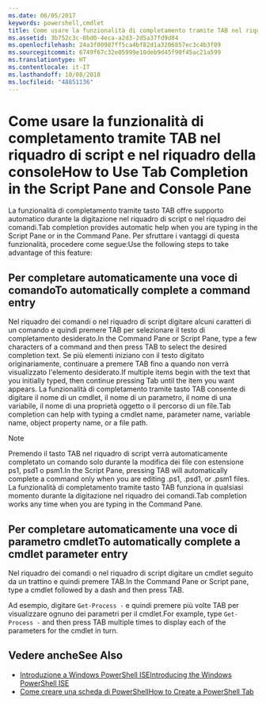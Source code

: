 ```yaml
---
ms.date: 06/05/2017
keywords: powershell,cmdlet
title: Come usare la funzionalità di completamento tramite TAB nel riquadro di script e nel riquadro della console
ms.assetid: 3b752c3c-0bd0-4eca-a2d3-2d5a37fd9d84
ms.openlocfilehash: 24a3f00987ff5ca4bf82d1a3206857ec3c4b3f09
ms.sourcegitcommit: 6749f67c32e05999e10deb9d45f90f45ac21a599
ms.translationtype: HT
ms.contentlocale: it-IT
ms.lasthandoff: 10/08/2018
ms.locfileid: "48851136"
---
```

# <a name="how-to-use-tab-completion-in-the-script-pane-and-console-pane"></a><span data-ttu-id="19702-103">Come usare la funzionalità di completamento tramite TAB nel riquadro di script e nel riquadro della console</span><span class="sxs-lookup"><span data-stu-id="19702-103">How to Use Tab Completion in the Script Pane and Console Pane</span></span>

<span data-ttu-id="19702-104">La funzionalità di completamento tramite tasto TAB offre supporto automatico durante la digitazione nel riquadro di script o nel riquadro dei comandi.</span><span class="sxs-lookup"><span data-stu-id="19702-104">Tab completion provides automatic help when you are typing in the Script Pane or in the Command Pane.</span></span> <span data-ttu-id="19702-105">Per sfruttare i vantaggi di questa funzionalità, procedere come segue:</span><span class="sxs-lookup"><span data-stu-id="19702-105">Use the following steps to take advantage of this feature:</span></span>

## <a name="to-automatically-complete-a-command-entry"></a><span data-ttu-id="19702-106">Per completare automaticamente una voce di comando</span><span class="sxs-lookup"><span data-stu-id="19702-106">To automatically complete a command entry</span></span>

<span data-ttu-id="19702-107">Nel riquadro dei comandi o nel riquadro di script digitare alcuni caratteri di un comando e quindi premere TAB per selezionare il testo di completamento desiderato.</span><span class="sxs-lookup"><span data-stu-id="19702-107">In the Command Pane or Script Pane, type a few characters of a command and then press TAB to select the desired completion text.</span></span> <span data-ttu-id="19702-108">Se più elementi iniziano con il testo digitato originariamente, continuare a premere TAB fino a quando non verrà visualizzato l'elemento desiderato.</span><span class="sxs-lookup"><span data-stu-id="19702-108">If multiple items begin with the text that you initially typed, then continue pressing Tab until the item you want appears.</span></span> <span data-ttu-id="19702-109">La funzionalità di completamento tramite tasto TAB consente di digitare il nome di un cmdlet, il nome di un parametro, il nome di una variabile, il nome di una proprietà oggetto o il percorso di un file.</span><span class="sxs-lookup"><span data-stu-id="19702-109">Tab completion can help with typing a cmdlet name, parameter name, variable name, object property name, or a file path.</span></span>

> [!NOTE]
> <span data-ttu-id="19702-110">Premendo il tasto TAB nel riquadro di script verrà automaticamente completato un comando solo durante la modifica dei file con estensione ps1, psd1 o psm1.</span><span class="sxs-lookup"><span data-stu-id="19702-110">In the Script Pane, pressing TAB will automatically complete a command only when you are editing .ps1, .psd1, or .psm1 files.</span></span> <span data-ttu-id="19702-111">La funzionalità di completamento tramite tasto TAB funziona in qualsiasi momento durante la digitazione nel riquadro dei comandi.</span><span class="sxs-lookup"><span data-stu-id="19702-111">Tab completion works any time when you are typing in the Command Pane.</span></span>

## <a name="to-automatically-complete-a-cmdlet-parameter-entry"></a><span data-ttu-id="19702-112">Per completare automaticamente una voce di parametro cmdlet</span><span class="sxs-lookup"><span data-stu-id="19702-112">To automatically complete a cmdlet parameter entry</span></span>

<span data-ttu-id="19702-113">Nel riquadro dei comandi o nel riquadro di script digitare un cmdlet seguito da un trattino e quindi premere TAB.</span><span class="sxs-lookup"><span data-stu-id="19702-113">In the Command Pane or Script pane, type a cmdlet followed by a dash and then press TAB.</span></span>

<span data-ttu-id="19702-114">Ad esempio, digitare `Get-Process -` e quindi premere più volte TAB per visualizzare ognuno dei parametri per il cmdlet.</span><span class="sxs-lookup"><span data-stu-id="19702-114">For example, type `Get-Process -` and then press TAB multiple times to display each of the parameters for the cmdlet in turn.</span></span>

## <a name="see-also"></a><span data-ttu-id="19702-115">Vedere anche</span><span class="sxs-lookup"><span data-stu-id="19702-115">See Also</span></span>

- [<span data-ttu-id="19702-116">Introduzione a Windows PowerShell ISE</span><span class="sxs-lookup"><span data-stu-id="19702-116">Introducing the Windows PowerShell ISE</span></span>](Introducing-the-Windows-PowerShell-ISE.md)
- [<span data-ttu-id="19702-117">Come creare una scheda di PowerShell</span><span class="sxs-lookup"><span data-stu-id="19702-117">How to Create a PowerShell Tab</span></span>](How-to-Create-a-PowerShell-Tab-in-Windows-PowerShell-ISE.md)
